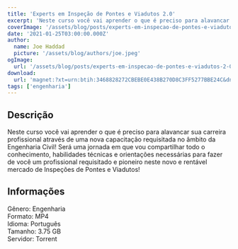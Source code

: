 ```yaml
---
title: 'Experts em Inspeção de Pontes e Viadutos 2.0'
excerpt: 'Neste curso você vai aprender o que é preciso para alavancar sua carreira profissional através de uma nova capacitação requisitada no âmbito da Engenharia Civil! Será uma jornada em que vou compartilhar todo o conhecimento, habilidades técnicas e orientações necessárias para fazer de você'
coverImage: '/assets/blog/posts/experts-em-inspecao-de-pontes-e-viadutos-2-0.jpg'
date: '2021-01-25T03:00:00.000Z'
author:
  name: Joe Haddad
  picture: '/assets/blog/authors/joe.jpeg'
ogImage:
  url: '/assets/blog/posts/experts-em-inspecao-de-pontes-e-viadutos-2-0.jpg'
download:
  url: 'magnet:?xt=urn:btih:3468828272CBEBE0E438B270D8C3FF5277BBE24C&dn=Experts%20em%20Pontes%20e%20Viadutos%202.0&tr=udp%3a%2f%2ftracker.openbittorrent.com%3a1337%2fannounce&tr=udp%3a%2f%2ftracker.opentrackr.org%3a1337%2fannounce'
tags: ['engenharia']
---
```

<h2>Descrição</h2>
<p></p><p>Neste curso você vai aprender o que é preciso para alavancar sua carreira profissional através de uma nova capacitação requisitada no âmbito da Engenharia Civil! Será uma jornada em que vou compartilhar todo o conhecimento, habilidades técnicas e orientações necessárias para fazer de você um profissional requisitado e pioneiro neste novo e rentável mercado de Inspeções de Pontes e Viadutos!</p><h2>Informações</h2><p>Gênero: Engenharia<br/>Formato: MP4<br/>Idioma: Português<br/>Tamanho: 3.75 GB<br/>Servidor: Torrent</p>